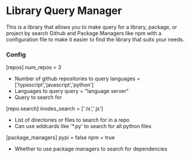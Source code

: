 # Library Query Manager
This is a library that allows you to make query for a library, package, or project by search Github and Package Managers like npm with a configuration file to make it easier to find the library that suits your needs.

### Config
[repos]
num_repos = 3
- Number of github repositories to query
languages = ['typescript','javascript','python']
- Languages to query
query = "language server"
- Query to search for

[repo.search]
inodes_search = ['*.ts','*.js']
- List of directories or files to search for in a repo
- Can use wildcards like '*.py' to search for all python files

[package_managers]
pypi = false
npm = true
- Whether to use package managers to search for dependencies



